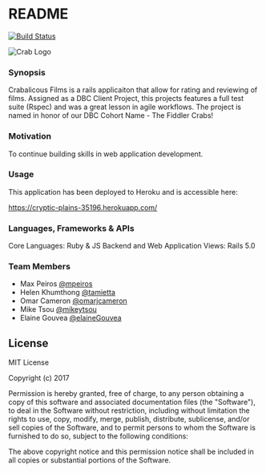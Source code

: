 # README

[![Build Status](https://travis-ci.org/mpeiros/dbc-client-project.svg?branch=master)](https://travis-ci.org/mpeiros/dbc-client-project)

![Crab Logo](https://github.com/omarjcameron/dbc-client-project/blob/master/app/assets/images/CrabaliciousFilms.png)

### Synopsis

Crabalicous Films is a rails applicaiton that allow for rating and reviewing of films. Assigned as a DBC Client Project, this projects features a full test suite (Rspec) and was a great lesson in agile workflows. The project is named in honor of our DBC Cohort Name - The Fiddler Crabs!

### Motivation

To continue building skills in web application development. 

### Usage

This application has been deployed to Heroku and is accessible here:

https://cryptic-plains-35196.herokuapp.com/

### Languages, Frameworks & APIs

Core Languages: Ruby & JS
Backend and Web Application Views: Rails 5.0

### Team Members

- Max Peiros [@mpeiros](https://www.github.com/mpeiros)
- Helen Khumthong [@tamietta](https://www.github.com/tamietta)
- Omar Cameron [@omarjcameron](https://www.github.com/omarjcameron)
- Mike Tsou [@mikeytsou](https://www.github.com/mikeytsou)
- Elaine Gouvea [@elaineGouvea](https://www.github.com/elaineGouvea)

## License

MIT License

Copyright (c) 2017

Permission is hereby granted, free of charge, to any person obtaining a copy
of this software and associated documentation files (the "Software"), to deal
in the Software without restriction, including without limitation the rights
to use, copy, modify, merge, publish, distribute, sublicense, and/or sell
copies of the Software, and to permit persons to whom the Software is
furnished to do so, subject to the following conditions:

The above copyright notice and this permission notice shall be included in all
copies or substantial portions of the Software.
